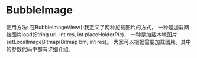 # BubbleImage
使用方法:
在BubbleImageView中我定义了两种加载图片的方式，
一种是加载网络图片load(String url, int res, int placeHolderPic)，
一种是加载本地图片setLocalImageBitmap(Bitmap bm, int res)。
大家可以根据需要加载图片。其中的参数代码中都有详细介绍。 